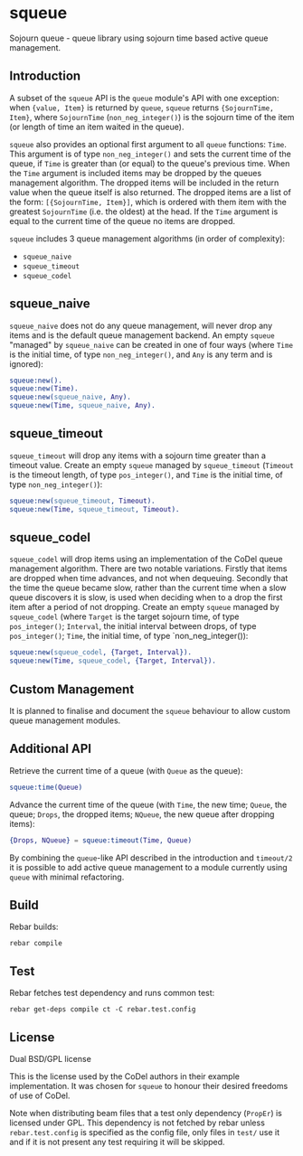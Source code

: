 squeue
======
Sojourn queue - queue library using sojourn time based active queue management.

Introduction
------------
A subset of the `squeue` API is the `queue` module's API with one exception:
when `{value, Item}` is returned by `queue`, `squeue` returns
`{SojournTime, Item}`, where `SojournTime` (`non_neg_integer()`) is the
sojourn time of the item (or length of time an item waited in the queue).

`squeue` also provides an optional first argument to all `queue`
functions: `Time`. This argument is of type `non_neg_integer()` and sets
the current time of the queue, if `Time` is greater than (or equal) to
the queue's previous time. When the `Time` argument is included items
may be dropped by the queues management algorithm. The dropped items
will be included in the return value when the queue itself is also
returned. The dropped items are a list of the form: `[{SojournTime, Item}]`,
which is ordered with them item with the greatest `SojournTime` (i.e. the
oldest) at the head. If the `Time` argument is equal to the current time
of the queue no items are dropped.

`squeue` includes 3 queue management algorithms (in order of complexity):
* `squeue_naive`
* `squeue_timeout`
* `squeue_codel`

squeue_naive
------------

`squeue_naive` does not do any queue management, will never drop
any items and is the default queue management backend. An empty `squeue`
"managed" by `squeue_naive` can be created in one of four ways (where `Time`
is the initial time, of type `non_neg_integer()`, and `Any` is any term and is
ignored):
```erlang
squeue:new().
squeue:new(Time).
squeue:new(squeue_naive, Any).
squeue:new(Time, squeue_naive, Any).
```

squeue_timeout
--------------
`squeue_timeout` will drop any items with a sojourn time greater than a
timeout value. Create an empty `squeue` managed by `squeue_timeout` (`Timeout`
is the timeout length, of type `pos_integer()`, and `Time` is the initial time,
of type `non_neg_integer()`):
```erlang
squeue:new(squeue_timeout, Timeout).
squeue:new(Time, squeue_timeout, Timeout).
```

squeue_codel
------------
`squeue_codel` will drop items using an implementation of the CoDel queue
management algorithm. There are two notable variations. Firstly that items are
dropped when time advances, and not when dequeuing. Secondly that the time the
queue became slow, rather than the current time when a slow queue discovers it
is slow, is used when deciding when to a drop the first item after a period of
not dropping. Create an empty `squeue` managed by `squeue_codel` (where `Target`
is the target sojourn time, of type `pos_integer()`; `Interval`, the initial
interval between drops, of type `pos_integer()`; `Time`, the initial time, of
type `non_neg_integer()):
```erlang
squeue:new(squeue_codel, {Target, Interval}).
squeue:new(Time, squeue_codel, {Target, Interval}).
```
Custom Management
-----------------
It is planned to finalise and document the `squeue` behaviour to allow custom
queue management modules.


Additional API
--------------
Retrieve the current time of a queue (with `Queue` as the queue):
```erlang
squeue:time(Queue)
```
Advance the current time of the queue (with `Time`, the new time; `Queue`,
the queue; `Drops`, the dropped items; `NQueue`, the new queue after
dropping items):
```erlang
{Drops, NQueue} = squeue:timeout(Time, Queue)
```
By combining the `queue`-like API described in the introduction and `timeout/2`
it is possible to add active queue management to a module currently using
`queue` with minimal refactoring.

Build
-----
Rebar builds:
```
rebar compile
```

Test
----
Rebar fetches test dependency and runs common test:
```
rebar get-deps compile ct -C rebar.test.config
```

License
-------
Dual BSD/GPL license

This is the license used by the CoDel authors in their example implementation.
It was chosen for `squeue` to honour their desired freedoms of use of CoDel.

Note when distributing beam files that a test only dependency (`PropEr`)
is licensed under GPL. This dependency is not fetched by rebar unless
`rebar.test.config` is specified as the config file, only files in `test/` use
it and if it is not present any test requiring it will be skipped.

